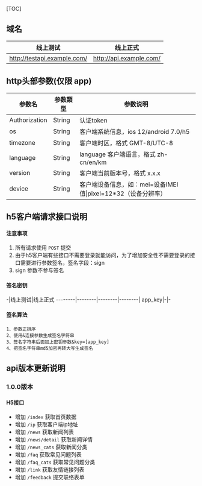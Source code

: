 [TOC]

## 域名

线上测试|线上正式
--------|--------|
http://testapi.example.com/|http://api.example.com/

## http头部参数(仅限 app)

参数名|参数類型|参数说明
--------|--------|--------|
Authorization|String|认证token
os|String|客户端系统信息，ios 12/android 7.0/h5
timezone|String|客户端时区，格式 GMT-8/UTC-8
language|String|language 客户端语言，格式 zh-cn/en/km
version|String|客户端当前版本号，格式 x.x.x
device|String|客户端设备信息，如：mei=设备IMEI值\|pixel=12*32（设备分辨率）

## h5客户端请求接口说明

#### 注意事项
1. 所有请求使用 `POST` 提交
2. 由于h5客户端有些接口不需要登录就能访问，为了增加安全性不需要登录的接口需要进行参数签名，签名字段：sign
3. sign 参数不参与签名

#### 签名密钥

-|线上测试|线上正式
--------|--------|--------|--------|
app_key|-|-

#### 签名算法
```
1、参数正排序
2、使用&连接参数生成签名字符串
3、签名字符串后面加上密钥参数&key=[app_key]
4、把签名字符串md5加密再转大写生成签名
```

## api版本更新说明

### 1.0.0版本
#### H5接口
- 增加 `/index` 获取首页数据
- 增加 `/ip` 获取客户端ip地址
- 增加 `/news` 获取新闻列表
- 增加 `/news/detail` 获取新闻详情
- 增加 `/news_cats` 获取新闻分类
- 增加 `/faq` 获取常见问题列表
- 增加 `/faq_cats` 获取常见问题分类
- 增加 `/link` 获取友情链接列表
- 增加 `/feedback` 提交联络表单

